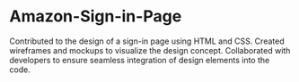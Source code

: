 # Amazon-Sign-in-Page
Contributed to the design of a sign-in page using HTML and CSS. Created wireframes and mockups to visualize the design concept. Collaborated with developers to ensure seamless integration of design elements into the code.
